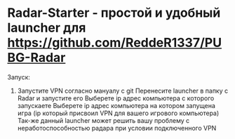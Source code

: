 # Radar-Starter - простой и удобный launcher для https://github.com/ReddeR1337/PUBG-Radar

Запуск:

1. Запуcтите VPN согласно мануалу с git
Перенесите launcher в папку с Radar и запустите его
Выберете ip адрес компьютера с которого запускаете
Выберете ip адрес компьютера на котором запущена игра (ip который присвоил VPN для вашего игрового компьютера)
Так-же данный launcher может решить вашу проблему с неработоспособностью радара при условии подключенного VPN
